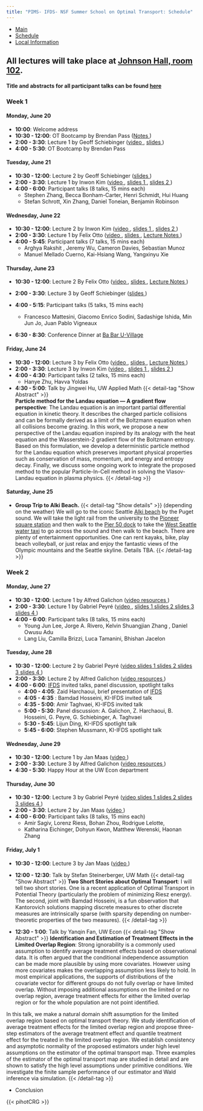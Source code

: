 ```yaml
---
title: "PIMS- IFDS- NSF Summer School on Optimal Transport: Schedule"
---
```


<ul class="nav nav-pills">
  <li class="nav-item">
    <a class="nav-link" aria-current="page" href="../">Main</a>
  </li>
  <li class="nav-item">
    <a class="nav-link active" href="#">Schedule</a>
  </li>
  <li class="nav-item">
    <a class="nav-link" href="../localinfo">Local Information</a>
  </li>
</ul>


## All lectures will take place at [Johnson Hall, room 102](http://uw.edu/maps/?jhn).

#### Title and abstracts for all participant talks can be found [here](participant-abstracts.pdf) 

### Week 1

#### Monday, June 20

  * **10:00**: Welcome address
  * **10:30 - 12:00**: OT Bootcamp by Brendan Pass ([Notes <i class="fas fa-file-pdf"></i>](BrendanPass-OT.pdf))
  * **2:00 - 3:30**: Lecture 1 by Geoff
    Schiebinger ([video <i class="fas fa-video"></i>](https://mathtube.org/lecture/video/towards-mathematical-theory-developmental-biology-lecture-1), [slides <i class="fas fa-file-pdf"></i>](Schiebinger-2022-06-28-full.pdf))
  * **4:00 - 5:30**: OT Bootcamp by Brendan Pass

#### Tuesday, June 21
  
  * **10:30 - 12:00**: Lecture 2 by Geoff Schiebinger ([slides <i class="fas fa-file-pdf"></i>](Schiebinger-2022-06-28-full.pdf))
  * **2:00 - 3:30**: Lecture 1 by Inwon Kim ([video <i class="fas fa-video"></i>](https://mathtube.org/lecture/video/recent-results-interface-motions-framework-optimal-transport-lecture-1), [slides 1 <i class="fas fa-file-pdf"></i>](InwonKim-2022-06-22.pdf), [slides 2 <i class="fas fa-file-pdf"></i>](InwonKim-2022-06-26.pdf))
  * **4:00 - 6:00**: Participant talks (8 talks, 15 mins each)
    * Stephen Zhang, Becca Bonham-Carter, Henri Schmidt, Hui Huang
    * Stefan Schrott, Xin Zhang, Daniel Toneian, Benjamin Robinson



#### Wednesday, June 22

  * **10:30 - 12:00**: Lecture 2 by Inwon
    Kim ([video <i class="fas fa-video"></i>](https://mathtube.org/lecture/video/recent-results-interface-motions-framework-optimal-transport-lecture-2), [slides 1 <i class="fas fa-file-pdf"></i>](InwonKim-2022-06-22.pdf), [slides 2 <i class="fas fa-file-pdf"></i>](InwonKim-2022-06-26.pdf))
  * **2:00 - 3:30**: Lecture 1 by Felix
    Otto ([video <i class="fas fa-video"></i>](https://mathtube.org/lecture/video/variational-approach-regularity-theory-optimal-transportation-lecture-1), [slides <i class="fas fa-file-pdf"></i>](FelixOtto-2022-06-24.pdf), [Lecture Notes <i class="fas fa-file-pdf"></i>](FelixOtto-2022-06-22-Notes.pdf))
  * **4:00 - 5:45**: Participant talks (7 talks, 15 mins each)
    * Arghya Rakshit , Jeremy Wu, Cameron Davies, Sebastian Munoz
    * Manuel Mellado Cuerno, Kai-Hsiang Wang, Yangxinyu Xie 
   



#### Thursday, June 23

  * **10:30 - 12:00**: Lecture 2 By Felix
    Otto ([video <i class="fas fa-video"></i>](https://mathtube.org/lecture/video/variational-approach-regularity-theory-optimal-transportation-lecture-2), [slides <i class="fas fa-file-pdf"></i>](FelixOtto-2022-06-24.pdf), [Lecture Notes <i class="fas fa-file-pdf"></i>](FelixOtto-2022-06-22-Notes.pdf))
  * **2:00 - 3:30**: Lecture 3 by Geoff Schiebinger ([slides <i class="fas fa-file-pdf"></i>](Schiebinger-2022-06-28-full.pdf))
  * **4:00 - 5:15**: Participant talks (5 talks, 15 mins each)
    * Francesco Mattesini, Giacomo Enrico Sodini, Sadashige Ishida, Min Jun Jo, Juan Pablo Vigneaux 

  * **6:30 - 8:30**: Conference Dinner at [Ba Bar U-Village](https://goo.gl/maps/eYS1jjcUWxxUu6e26) 

#### Friday, June 24

  * **10:30 - 12:00**: Lecture 3 by Felix
    Otto ([video <i class="fas fa-video"></i>](https://mathtube.org/lecture/video/variational-approach-regularity-theory-optimal-transportation-lecture-3), [slides <i class="fas fa-file-pdf"></i>](FelixOtto-2022-06-24.pdf), [Lecture Notes <i class="fas fa-file-pdf"></i>](FelixOtto-2022-06-22-Notes.pdf))
  * **2:00 - 3:30**: Lecture 3 by Inwon
    Kim ([video <i class="fas fa-video"></i>](https://mathtube.org/lecture/video/recent-results-interface-motions-framework-optimal-transport-lecture-3), [slides 1 <i class="fas fa-file-pdf"></i>](InwonKim-2022-06-22.pdf), [slides 2 <i class="fas fa-file-pdf"></i>](InwonKim-2022-06-26.pdf))
  * **4:00 - 4:30**: Participant talks (2 talks, 15 mins each)
    * Hanye Zhu, Havva Yoldas 
  * **4:30 - 5:00**: Talk by Jingwei Hu, UW Applied Math
{{< detail-tag "Show Abstract" >}}  
**Particle method for the Landau equation — A gradient flow perspective**: The Landau equation is an important partial differential equation in kinetic theory. It describes the charged particle collisions and can be    formally derived as a limit of the Boltzmann equation when all collisions become grazing. In this work, we propose a new perspective of the Landau equation inspired by its analogy with the heat equation and the Wasserstein-2 gradient flow of the Boltzmann entropy. Based on this formulation, we develop a deterministic particle method for the Landau equation which preserves important physical properties such as conservation of mass, momentum, and energy and entropy decay. Finally, we discuss some ongoing work to integrate the proposed method to the popular Particle-In-Cell method in solving the Vlasov-Landau equation in plasma physics.
{{< /detail-tag >}}

#### Saturday, June 25

  * **Group Trip to Alki Beach.**
  {{< detail-tag "Show details" >}}
  (depending on the weather) We will go to the iconic Seattle [Alki beach](https://goo.gl/maps/ifTTExRMtqKqLGpE8) by the Puget sound. We will take the light rail from the university to the [Pioneer square station](https://www.soundtransit.org/ride-with-us/stops-stations/pioneer-square-station) and then walk to the [Pier 50 dock](https://goo.gl/maps/QbNgnxtyAnSsL77M8) to take the [West Seattle water taxi](https://kingcounty.gov/depts/transportation/water-taxi/west-seattle.aspx) to go across the sound and then walk to the beach. There are plenty of entertainment opportunities. One can rent kayaks, bike, play beach volleyball, or just relax and enjoy the fantastic views of the Olympic mountains and the Seattle skyline. Details TBA.
{{< /detail-tag >}}

### Week 2

#### Monday, June 27
  
  * **10:30 - 12:00**: Lecture 1 by Alfred
    Galichon ([video <i class="fas fa-video"></i>](https://mathtube.org/lecture/video/gross-substitutes-optimal-transport-and-matching-models-lecture-1)
    [resources <i class="fab fa-github"></i>](https://github.com/alfredgalichon/seattle-2022))
  * **2:00 - 3:30**: Lecture 1 by Gabriel
    Peyré ([video <i class="fas fa-video"></i>](https://mathtube.org/lecture/video/optimal-transport-machine-learning-lecture-1),
    [slides 1 <i class="fas fa-file-pdf"></i>](Peyre-TheoreticalFoundations.pdf)
    [slides 2 <i class="fas fa-file-pdf"></i>](Peyre-EntropicRegularization.pdf)
    [slides 3 <i class="fas fa-file-pdf"></i>](Peyre-SemiDiscrete.pdf)
    [slides 4 <i class="fas fa-file-pdf"></i>](Peyre-UnbalancedOT.pdf))
  * **4:00 - 6:00**: Participant talks (8 talks, 15 mins each)
    * Young Jun Lee, Jorge A. Rivero, Kelvin Shuangjian Zhang , Daniel Owusu Adu
    * Lang Liu, Camilla Brizzi, Luca Tamanini, Bhishan Jacelon 
 

 
 

#### Tuesday, June 28
  
  * **10:30 - 12:00**: Lecture 2 by Gabriel
    Peyré ([video <i class="fas fa-video"></i>](https://mathtube.org/lecture/video/optimal-transport-machine-learning-lecture-2)
    [slides 1 <i class="fas fa-file-pdf"></i>](Peyre-TheoreticalFoundations.pdf)
    [slides 2 <i class="fas fa-file-pdf"></i>](Peyre-EntropicRegularization.pdf)
    [slides 3 <i class="fas fa-file-pdf"></i>](Peyre-SemiDiscrete.pdf)
    [slides 4 <i class="fas fa-file-pdf"></i>](Peyre-UnbalancedOT.pdf))
  * **2:00 - 3:30**: Lecture 2 by Alfred
    Galichon ([video <i class="fas fa-video"></i>](https://mathtube.org/lecture/video/gross-substitutes-optimal-transport-and-matching-models-lecture-2)
    [resources <i class="fab fa-github"></i>](https://github.com/alfredgalichon/seattle-2022))
  * **4:00 - 6:00**: [IFDS](https://ifds.info/) invited talks, panel discussion, spotlight talks
    * **4:00 - 4:05**: Zaid Harchaoui, brief presentation of
      [IFDS](https://ifds.info)
    * **4:05 - 4:35** : Bamdad Hosseini, KI-IFDS invited talk
    * **4:35 - 5:00**: Amir Taghvaei, KI-IFDS invited talk
    * **5:00 - 5:30**: Panel discussion: A. Galichon, Z. Harchaoui, B. Hosseini, G.  Peyre, G. Schiebinger, A. Taghvaei
    * **5:30 - 5:45**: Lijun Ding, KI-IFDS spotlight talk
    * **5:45 - 6:00**: Stephen Mussmann, KI-IFDS spotlight talk

#### Wednesday, June 29
  
  * **10:30 - 12:00**: Lecture 1 by Jan
    Maas ([video <i class="fas fa-video"></i>](https://mathtube.org/lecture/video/recent-advances-dynamical-optimal-transport-lecture-1))
  * **2:00 - 3:30**: Lecture 3 by Alfred
    Galichon ([video <i class="fas fa-video"></i>](https://mathtube.org/lecture/video/gross-substitutes-optimal-transport-and-matching-models-lecture-3)
    [resources <i class="fab fa-github"></i>](https://github.com/alfredgalichon/seattle-2022))
  * **4:30 - 5:30**: Happy Hour at the UW Econ department

#### Thursday, June 30
  
  * **10:30 - 12:00**: Lecture 3 by Gabriel
    Peyré ([video <i class="fas fa-video"></i>](https://mathtube.org/lecture/video/optimal-transport-machine-learning-lecture-3)
    [slides 1 <i class="fas fa-file-pdf"></i>](Peyre-TheoreticalFoundations.pdf)
    [slides 2 <i class="fas fa-file-pdf"></i>](Peyre-EntropicRegularization.pdf)
    [slides 3 <i class="fas fa-file-pdf"></i>](Peyre-SemiDiscrete.pdf)
    [slides 4 <i class="fas fa-file-pdf"></i>](Peyre-UnbalancedOT.pdf))
  * **2:00 - 3:30**: Lecture 2 by Jan
    Maas ([video <i class="fas fa-video"></i>](https://mathtube.org/lecture/video/recent-advances-dynamical-optimal-transport-lecture-2))
  * **4:00 - 6:00**: Participant talks (8 talks, 15 mins each)
    * Amir Sagiv, Lorenz Riess, Bohan Zhou, Rodrigue Lelotte, 
    * Katharina Eichinger, Dohyun Kwon, Matthew Werenski, Haonan Zhang

  


#### Friday, July 1
  
  * **10:30 - 12:00**: Lecture 3 by Jan
    Maas ([video <i class="fas fa-video"></i>](https://mathtube.org/lecture/video/recent-advances-dynamical-optimal-transport-lecture-3))
  * **12:00 - 12:30**: Talk by Stefan Steinerberger, UW Math
  {{< detail-tag "Show Abstract" >}}
  **Two Short Stories about Optimal Transport**: I will tell two short stories. One is a recent
application of Optimal Transport in Potential Theory
(particularly the problem of minimizing Riesz energy).
The second, joint with Bamdad Hosseini, is a fun
observation that Kantorovich solutions mapping discrete
measures to other discrete measures are intrinsically
sparse (with sparsity depending on number-theoretic
properties of the two measures).
{{< /detail-tag >}}  
  
  
  * **12:30 - 1:00**: Talk by Yanqin Fan, UW Econ
  {{< detail-tag "Show Abstract" >}}
  **Identification and Estimation of Treatment Effects in the Limited Overlap Region**:  Strong ignorability is a commonly used assumption to identify average treatment effects based on observational data. It is often argued that the conditional independence assumption can be made more plausible by using more covariates. However using more covariates makes the overlapping assumption less likely to hold. In most empirical applications, the supports of distributions of the covariate vector for different groups do not fully overlap or have limited overlap. Without imposing additional assumptions on the limited or no overlap region, average treatment effects for either the limited overlap region or for the whole population are not point identified.  

In this talk, we make a natural domain shift assumption for the limited overlap region based on optimal transport theory. We study identification of average treatment effects for the limited overlap region and propose three-step estimators of the average treatment effect and quantile treatment effect for the treated in the limited overlap region. We establish consistency and asymptotic normality of the proposed estimators under high level assumptions on the estimator of the optimal transport map. Three examples of the estimator of the optimal transport map are studied in detail and are shown to satisfy the high level assumptions under primitive conditions. We investigate the finite sample performance of our estimator and Wald inference via simulation.
{{< /detail-tag >}}
  * Conclusion

{{< pihotCRG >}}
